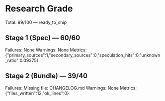 # Research Grade
Total: 99/100 — ready_to_ship

## Stage 1 (Spec) — 60/60
Failures: None
Warnings: None
Metrics: {"primary_sources":1,"secondary_sources":0,"speculation_hits":0,"unknown_ratio":0.09375}

## Stage 2 (Bundle) — 39/40
Failures: Missing file: CHANGELOG.md
Warnings: None
Metrics: {"files_written":12,"ok_lines":0}